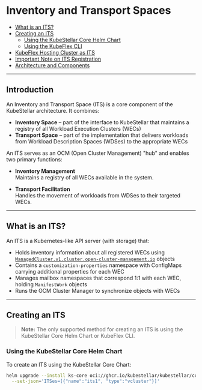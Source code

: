 # Inventory and Transport Spaces

- [What is an ITS?](#what-is-an-its)
- [Creating an ITS](#creating-an-its)
  - [Using the KubeStellar Core Helm Chart](#using-the-kubestellar-core-helm-chart)
  - [Using the KubeFlex CLI](#using-the-kubeflex-cli)
- [KubeFlex Hosting Cluster as ITS](#kubeflex-hosting-cluster-as-its)
- [Important Note on ITS Registration](#important-note-on-its-registration)
- [Architecture and Components](#architecture-and-components)

---

## Introduction

An Inventory and Transport Space (ITS) is a core component of the KubeStellar architecture. It combines:

- **Inventory Space** – part of the interface to KubeStellar that maintains a registry of all Workload Execution Clusters (WECs)
- **Transport Space** – part of the implementation that delivers workloads from Workload Description Spaces (WDSes) to the appropriate WECs

An ITS serves as an OCM (Open Cluster Management) "hub" and enables two primary functions:

- **Inventory Management**  
  Maintains a registry of all WECs available in the system.

- **Transport Facilitation**  
  Handles the movement of workloads from WDSes to their targeted WECs.

---

## What is an ITS?

An ITS is a Kubernetes-like API server (with storage) that:

- Holds inventory information about all registered WECs using [`ManagedCluster.v1.cluster.open-cluster-management.io`](https://github.com/open-cluster-management-io/api/blob/v0.12.0/cluster/v1/types.go#L33) objects
- Contains a `customization-properties` namespace with ConfigMaps carrying additional properties for each WEC
- Manages mailbox namespaces that correspond 1:1 with each WEC, holding `ManifestWork` objects
- Runs the OCM Cluster Manager to synchronize objects with WECs

---

## Creating an ITS

> **Note:** The only supported method for creating an ITS is using the KubeStellar Core Helm Chart or KubeFlex CLI.

### Using the KubeStellar Core Helm Chart

To create an ITS using the KubeStellar Core Chart:

```bash
helm upgrade --install ks-core oci://ghcr.io/kubestellar/kubestellar/core-chart \
  --set-json='ITSes=[{"name":"its1", "type":"vcluster"}]'
